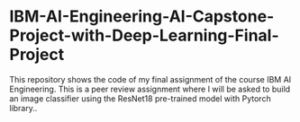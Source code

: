 # IBM-AI-Engineering-AI-Capstone-Project-with-Deep-Learning-Final-Project
This repository shows the code of my final assignment of the course IBM AI Engineering. This is a peer review assignment where I will be asked to build an image classifier using the ResNet18 pre-trained model with Pytorch library.. 
